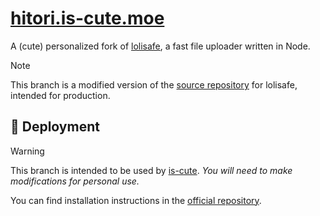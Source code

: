 # [hitori.is-cute.moe](https://hitori.is-cute.moe)

A (cute) personalized fork of [lolisafe](https://github.com/BobbyWibowo/lolisafe), a fast file uploader written in Node.

> [!NOTE]  
> This branch is a modified version of the [source repository](https://github.com/BobbyWibowo/lolisafe) for lolisafe, intended for production.

## 🌠 Deployment

> [!WARNING]
> This branch is intended to be used by [is-cute](https://github.com/is-cute). *You will need to make modifications for personal use.*

You can find installation instructions in the [official repository](https://github.com/BobbyWibowo/lolisafe).
